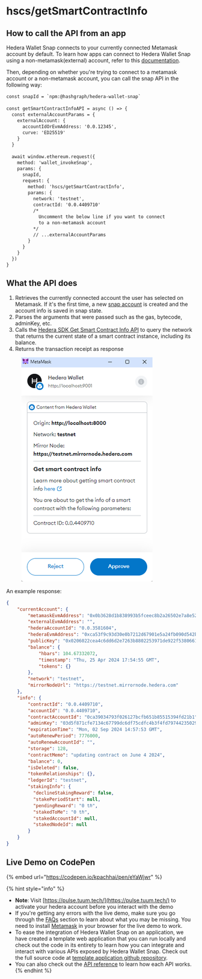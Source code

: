 # hscs/getSmartContractInfo

## How to call the API from an app

Hedera Wallet Snap connects to your currently connected Metamask account by default. To learn how apps can connect to Hedera Wallet Snap using a non-metamask(external) account, refer to this [documentation](../#connecting-to-a-non-metamask-external-account).&#x20;

Then, depending on whether you're trying to connect to a metamask account or a non-metamask account, you can call the snap API in the following way:

```tsx
const snapId = `npm:@hashgraph/hedera-wallet-snap`

const getSmartContractInfoAPI = async () => {
  const externalAccountParams = {
    externalAccount: {
      accountIdOrEvmAddress: '0.0.12345',
      curve: 'ED25519'
    }
  }

  await window.ethereum.request({
    method: 'wallet_invokeSnap',
    params: {
      snapId,
      request: {
        method: 'hscs/getSmartContractInfo',
        params: {
          network: 'testnet',
          contractId: '0.0.4409710'
          /* 
            Uncomment the below line if you want to connect 
            to a non-metamask account
          */
          // ...externalAccountParams
        }
      }
    }
  })
}
```

## What the API does

1. Retrieves the currently connected account the user has selected on Metamask. If it's the first time, a new [snap account](../../snap-account.md) is created and the account info is saved in snap state.
2. Parses the arguments that were passed such as the gas, bytecode, adminKey, etc.
3. Calls the [Hedera SDK Get Smart Contract Info API](https://docs.hedera.com/hedera/sdks-and-apis/sdks/smart-contracts/get-smart-contract-info) to query the network that returns the current state of a smart contract instance, including its balance.
4. Returns the transaction receipt as response

<figure><img src="../../../.gitbook/assets/Untitled (18).png" alt=""><figcaption></figcaption></figure>

An example response:

```json
{
    "currentAccount": {
        "metamaskEvmAddress": "0x0b3628d1b838993b5fceec8b2a26502e7a8e5241",
        "externalEvmAddress": "",
        "hederaAccountId": "0.0.3581604",
        "hederaEvmAddress": "0xca53f9c93d30e0b7212d67901e5a24fb090d542b",
        "publicKey": "0x0206022cea4c6dd6d2e7263b8802253971de922f5380661d97cba82dee66f57ad6",
        "balance": {
            "hbars": 104.67332072,
            "timestamp": "Thu, 25 Apr 2024 17:54:55 GMT",
            "tokens": {}
        },
        "network": "testnet",
        "mirrorNodeUrl": "https://testnet.mirrornode.hedera.com"
    },
    "info": {
        "contractId": "0.0.4409710",
        "accountId": "0.0.4409710",
        "contractAccountId": "0ca39034793f026127bcfb651b85515394fd21b1",
        "adminKey": "03d5f871cfe7134c67799dc6df75cdfc4b3f4fd797442350297efa9483661916d2",
        "expirationTime": "Mon, 02 Sep 2024 14:57:53 GMT",
        "autoRenewPeriod": 7776000,
        "autoRenewAccountId": "",
        "storage": 128,
        "contractMemo": "updating contract on June 4 2024",
        "balance": 0,
        "isDeleted": false,
        "tokenRelationships": {},
        "ledgerId": "testnet",
        "stakingInfo": {
          "declineStakingReward": false,
          "stakePeriodStart": null,
          "pendingReward": "0 tℏ",
          "stakedToMe": "0 tℏ",
          "stakedAccountId": null,
          "stakedNodeId": null
        }
    }
}
```

## Live Demo on CodePen

{% embed url="https://codepen.io/kpachhai/pen/eYaWjwr" %}

{% hint style="info" %}
* **Note**: Visit [https://pulse.tuum.tech/](https://pulse.tuum.tech/) to activate your hedera account before you interact with the demo
* If you're getting any errors with the live demo, make sure you go through the [FAQs](../../../basics/faqs.md) section to learn about what you may be missing. You need to install [Metamask](https://metamask.io/) in your browser for the live demo to work.&#x20;
* To ease the integration of Hedera Wallet Snap on an application, we have created a template web application that you can run locally and check out the code in its entirety to learn how you can integrate and interact with various APIs exposed by Hedera Wallet Snap. Check out the full source code at [template application github repository](https://github.com/hashgraph/hedera-metamask-snaps/tree/main/packages/hedera-wallet-snap/packages/site).
* You can also check out the [API reference](../) to learn how each API works.
{% endhint %}

